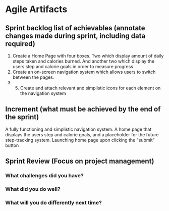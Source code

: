 # Agile Artifacts
## Sprint backlog list of achievables (annotate changes made during sprint, including data required)
1. Create a Home Page with four boxes. Two which display amount of daily steps taken and calories burned. And another two which display the users step and calorie goals in order to measure progress
2. Create an on-screen navigation system which allows users to switch between the pages.
3. 5. Create and attach relevant and simplistic icons for each element on the navigation system
## Increment (what must be achieved by the end of the sprint)
A fully functioning and simplistic navigation system. 
A home page that displays the users step and calorie goals, and a placeholder for the future step-tracking system.
Launching home page upon clicking the "submit" button

## Sprint Review (Focus on project management)
### What challenges did you have?

### What did you do well?

### What will you do differently next time?
